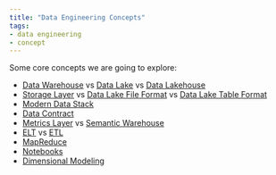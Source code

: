 ```yaml
---
title: "Data Engineering Concepts"
tags:
- data engineering
- concept
---
```

Some core concepts we are going to explore:

- [Data Warehouse](term/data%20warehouse.md) vs [Data Lake](term/data%20lake.md) vs [Data Lakehouse](term/data%20lakehouse.md)
- [Storage Layer](term/storage%20layer%20object%20store.md) vs [Data Lake File Format](term/data%20lake%20file%20format.md) vs [Data Lake Table Format](term/data%20lake%20table%20format.md)
- [Modern Data Stack](term/modern%20data%20stack.md) 
- [Data Contract](term/data%20contract.md)
- [Metrics Layer](term/metrics%20layer.md) vs [Semantic Warehouse](term/semantic%20warehouse.md)
- [ELT](term/elt.md) vs [ETL](term/etl.md)
- [MapReduce](term/map%20reduce.md)
- [Notebooks](term/notebooks.md)
- [Dimensional Modeling](term/dimensional%20modeling.md)

<!--
- [[OLTP]] vs [[OLAP]]
- [[Data Modeling]]
- [[Batch processing]] vs [[Streaming Processing]]
- [[Indexing]]
- [[Relational Database]] vs [[NoSQL Database]]
-->
